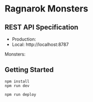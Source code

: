 # Ragnarok Monsters

## REST API Specification
- Production: 
- Local: http://localhost:8787

Monsters:

## Getting Started
```
npm install
npm run dev
```

```
npm run deploy
```
